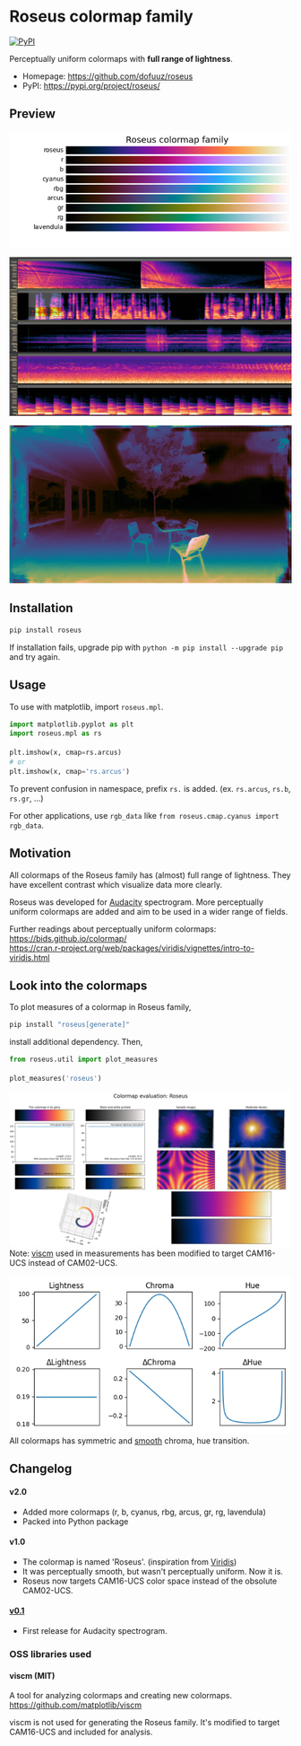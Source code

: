 # Roseus colormap family

[![PyPI](https://img.shields.io/pypi/v/roseus.svg?logo=pypi)](https://pypi.org/project/roseus/)

Perceptually uniform colormaps with **full range of lightness**.

- Homepage: https://github.com/dofuuz/roseus
- PyPI: https://pypi.org/project/roseus/


## Preview

![Colorbars](img/roseus-bars.png)

![Audio spectrogram using Roseus](img/audacity-roseus.png)

![Depth map using Arcus](img/depthmap-arcus.png)


## Installation

```sh
pip install roseus
```

If installation fails, upgrade pip with `python -m pip install --upgrade pip` and try again.


## Usage

To use with matplotlib, import `roseus.mpl`.

```python
import matplotlib.pyplot as plt
import roseus.mpl as rs

plt.imshow(x, cmap=rs.arcus)
# or
plt.imshow(x, cmap='rs.arcus')
```

To prevent confusion in namespace, prefix `rs.` is added. (ex. `rs.arcus`, `rs.b`, `rs.gr`, ...)

For other applications, use `rgb_data` like `from roseus.cmap.cyanus import rgb_data`.


## Motivation

All colormaps of the Roseus family has (almost) full range of lightness. They have excellent contrast which visualize data more clearly.

Roseus was developed for [Audacity](https://www.audacityteam.org/) spectrogram. More perceptually uniform colormaps are added and aim to be used in a wider range of fields.

Further readings about perceptually uniform colormaps:  
https://bids.github.io/colormap/  
https://cran.r-project.org/web/packages/viridis/vignettes/intro-to-viridis.html


## Look into the colormaps

To plot measures of a colormap in Roseus family,
```sh
pip install "roseus[generate]"
```
install additional dependency. Then,

```python
from roseus.util import plot_measures

plot_measures('roseus')
```

![viscm-roseus](img/viscm-roseus.png)  
Note: [viscm](https://github.com/matplotlib/viscm) used in measurements has been modified to target CAM16-UCS instead of CAM02-UCS.

![roseus-lch](img/roseus-lch.png)  
All colormaps has symmetric and [smooth](https://en.wikipedia.org/wiki/Smoothness) chroma, hue transition.


## Changelog

#### v2.0
- Added more colormaps (r, b, cyanus, rbg, arcus, gr, rg, lavendula)
- Packed into Python package

#### v1.0
- The colormap is named 'Roseus'. (inspiration from [Viridis](https://sjmgarnier.github.io/viridis/))
- It was perceptually smooth, but wasn't perceptually uniform. Now it is.
- Roseus now targets CAM16-UCS color space instead of the obsolute CAM02-UCS.

#### [v0.1](https://github.com/dofuuz/roseus/releases/tag/v0.1.0)
- First release for Audacity spectrogram.


### OSS libraries used

#### viscm (MIT)
A tool for analyzing colormaps and creating new colormaps.  
https://github.com/matplotlib/viscm

viscm is not used for generating the Roseus family. It's modified to target CAM16-UCS and included for analysis.
